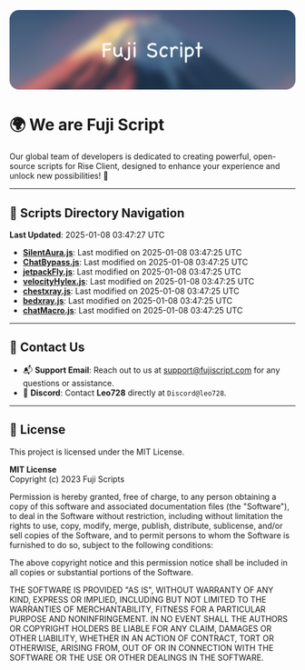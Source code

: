 ![Banner](.github/b.webp)

# 🌍 **We are Fuji Script**

Our global team of developers is dedicated to creating powerful, open-source scripts for Rise Client, designed to enhance your experience and unlock new possibilities! 🌟

---
<!-- SCRIPTS_NAVIGATION_START -->
## 📂 **Scripts Directory Navigation**

**Last Updated**: 2025-01-08 03:47:27 UTC

- **[SilentAura.js](scripts/SilentAura.js)**: Last modified on 2025-01-08 03:47:25 UTC
- **[ChatBypass.js](scripts/ChatBypass.js)**: Last modified on 2025-01-08 03:47:25 UTC
- **[jetpackFly.js](scripts/jetpackFly.js)**: Last modified on 2025-01-08 03:47:25 UTC
- **[velocityHylex.js](scripts/velocityHylex.js)**: Last modified on 2025-01-08 03:47:25 UTC
- **[chestxray.js](scripts/chestxray.js)**: Last modified on 2025-01-08 03:47:25 UTC
- **[bedxray.js](scripts/bedxray.js)**: Last modified on 2025-01-08 03:47:25 UTC
- **[chatMacro.js](scripts/chatMacro.js)**: Last modified on 2025-01-08 03:47:25 UTC

<!-- SCRIPTS_NAVIGATION_END -->

---

## 💬 **Contact Us**  
- 📬 **Support Email**: Reach out to us at [support@fujiscript.com](mailto:support@fujiscript.com) for any questions or assistance.  
- 💬 **Discord**: Contact **Leo728** directly at `Discord@leo728`.

---

## 📜 **License**

This project is licensed under the MIT License.  

**MIT License**  
Copyright (c) 2023 Fuji Scripts  

Permission is hereby granted, free of charge, to any person obtaining a copy of this software and associated documentation files (the "Software"), to deal in the Software without restriction, including without limitation the rights to use, copy, modify, merge, publish, distribute, sublicense, and/or sell copies of the Software, and to permit persons to whom the Software is furnished to do so, subject to the following conditions:  

The above copyright notice and this permission notice shall be included in all copies or substantial portions of the Software.  

THE SOFTWARE IS PROVIDED "AS IS", WITHOUT WARRANTY OF ANY KIND, EXPRESS OR IMPLIED, INCLUDING BUT NOT LIMITED TO THE WARRANTIES OF MERCHANTABILITY, FITNESS FOR A PARTICULAR PURPOSE AND NONINFRINGEMENT. IN NO EVENT SHALL THE AUTHORS OR COPYRIGHT HOLDERS BE LIABLE FOR ANY CLAIM, DAMAGES OR OTHER LIABILITY, WHETHER IN AN ACTION OF CONTRACT, TORT OR OTHERWISE, ARISING FROM, OUT OF OR IN CONNECTION WITH THE SOFTWARE OR THE USE OR OTHER DEALINGS IN THE SOFTWARE.  
